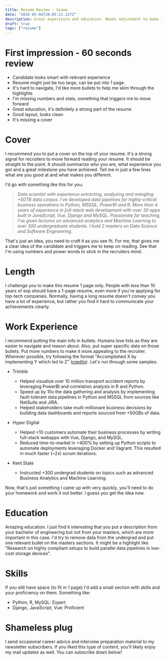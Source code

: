 ```yaml
---
title: Resume Review - Uzoma
date: "2020-05-04T20:05:21.327Z"
description: Great experience and education. Needs adjustment to make it more readable.
draft: true
tags: ["resume"]
---
```


# First impression - 60 seconds review

- Candidate looks smart with relevant experience
- Resume might just be too large, can be put into 1 page.
- It's hard to navigate, I'd like more bullets to help me skim through the highlights
- I'm missing numbers and stats, something that triggers me to move forward
- Great education, it's definitely a strong part of the resume
- Good layout, looks clean
- It's missing a cover

# Cover

I recommend you to put a cover on the top of your resume. It's a strong signal for recruiters to move forward reading your resume. It should be straight to the point. It should summarize who you are, what experience you got and a great milestone you have achieved. Tell me in just a few lines what are you good at and what makes you different.

I'd go with something like this for you:

> *Data scientist with experience extracting, analyzing and mangling +50TB data corpus. I've developed data pipelines for highly-critical business operations in Python, MSSQL, PowerBI and R. More than 4 years of experience in full-stack web development with over 30 apps built in JavaScript, Vue, Django and MySQL. Passionate for teaching, I've given lectures on advanced analytics and Machine Learning to over 300 undergraduate students. I hold 2 masters on Data Science and Software Engineering.*

That's just an idea, you need to craft it as you see fit. For me, that gives me a clear idea of the candidate and triggers me to keep on reading. See that I'm using numbers and power words to stick in the recruiters mind.

# Length

I challenge you to make this resume 1 page only. People with less than 10 years of exp should have a 1-page resume, even more if you're applying for top-tech companies. Normally, having a long resume doesn't convey you have a lot of experience, but rather you find it hard to communicate your achievements clearly.

# Work Experience

I recommend putting the main info in bullets. Humans love lists as they are easier to navigate and reason about. Also, put super specific data on those bullets. Put more numbers to make it more appealing to the recruiter. Wherever possible, try following the format "Accomplished X by implementing Y which led to Z" ([credits](https://www.amazon.com/-/es/Gayle-Laakmann-McDowell/dp/0984782850)). Let's run through some samples:

* Trimble
  - Helped visualize over 10 million transport accident reports by leveraging PowerBI and correlation analysis in R and Python.
  - Speed up by 10x the data gathering and analysis by implementing fault-tolerant data pipelines in Python and MSSQL from sources like NetSuite and JIRA.
  - Helped stakeholders take multi-millionare business decisions by building data dashboards and reports sourced from +50GBs of data.

* Hyper Digital
  - Helped +10 customers automate their business processes by writing full-stack webapps with Vue, Django, and MySQL.
  - Reduced time-to-market in +400% by setting up Python scripts to automate deployments leveraging Docker and Vagrant. This resulted in much faster (~2x) scrum iterations.

* Kent State
  - Instructed +300 undergrad students on topics such as advanced Business Analytics and Machine Learning.

Now, that's just something I came up with very quickly, you'll need to do your homework and work it out better. I guess you get the idea now.

# Education

Amazing education. I just find it interesting that you put a description from your bachelor of engineering but not from your masters, which are more important in this case. I'd try to remove data from the undergrad and put one relevant bullet on the masters sections. It might be a highlight like "Research on highly compliant setups to build parallel data pipelines in low-cost storage devices".

# Skills

If you still have space (to fit in 1 page) I'd add a small section with skills and your proficiency on them. Something like:
  - Python, R, MySQL: Expert
  - Django, JavaScript, Vue: Proficient

<div class="divider"></div>

# Shameless plug

I send occasional career advice and interview preparation material to my newsletter subscribers. If you liked this type of content, you'll likely enjoy my mail updates as well. You can subscribe down below!

